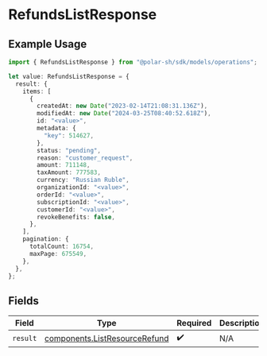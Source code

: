 # RefundsListResponse

## Example Usage

```typescript
import { RefundsListResponse } from "@polar-sh/sdk/models/operations";

let value: RefundsListResponse = {
  result: {
    items: [
      {
        createdAt: new Date("2023-02-14T21:08:31.136Z"),
        modifiedAt: new Date("2024-03-25T08:40:52.618Z"),
        id: "<value>",
        metadata: {
          "key": 514627,
        },
        status: "pending",
        reason: "customer_request",
        amount: 711148,
        taxAmount: 777583,
        currency: "Russian Ruble",
        organizationId: "<value>",
        orderId: "<value>",
        subscriptionId: "<value>",
        customerId: "<value>",
        revokeBenefits: false,
      },
    ],
    pagination: {
      totalCount: 16754,
      maxPage: 675549,
    },
  },
};
```

## Fields

| Field                                                                          | Type                                                                           | Required                                                                       | Description                                                                    |
| ------------------------------------------------------------------------------ | ------------------------------------------------------------------------------ | ------------------------------------------------------------------------------ | ------------------------------------------------------------------------------ |
| `result`                                                                       | [components.ListResourceRefund](../../models/components/listresourcerefund.md) | :heavy_check_mark:                                                             | N/A                                                                            |
